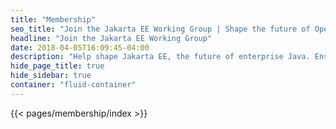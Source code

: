 ```yaml
---
title: "Membership"
seo_title: "Join the Jakarta EE Working Group | Shape the future of Open Source Java"
headline: "Join the Jakarta EE Working Group"
date: 2018-04-05T16:09:45-04:00
description: "Help shape Jakarta EE, the future of enterprise Java. Ensure the growth and development of a well-governed, vendor-neutral and open source Java ecosystem."
hide_page_title: true
hide_sidebar: true
container: "fluid-container"
---
```


{{< pages/membership/index >}}